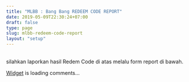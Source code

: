 ```yaml
---
title: "MLBB : Bang Bang REDEEM CODE REPORT"
date: 2019-05-09T22:30:24+07:00
draft: false
type: page
slug: mlbb-redeem-code-report
layout: "setup"
---
```



<script>
	$.fn.GetParamURL = function(name){
    var results = new RegExp('[\?&]' + name + '=([^&#]*)').exec(window.location.href);
    if (results==null) {
       return null;
    }
    return decodeURI(results[1]) || 0;
}

var CodeNo  = $().GetParamURL('CodeNo');
var RedeemCode  = $().GetParamURL('RedeemCode');

</script>

<script>
//var cidLower = cid.toLowerCase();
document.write('<b>Code NO : ' + CodeNo + '</b><br/>'); 
document.write('<b>Reedem Code : ' + RedeemCode + '</b>');
//alert(cid);
</script>

<br/>silahkan laporkan hasil Redem Code di atas melalu form report di bawah.<br/> 

<!-- begin wwww.htmlcommentbox.com -->
 <div id="HCB_comment_box"><a href="http://www.htmlcommentbox.com">Widget</a> is loading comments...</div>
 <link rel="stylesheet" type="text/css" href="https://www.htmlcommentbox.com/static/skins/bootstrap/twitter-bootstrap.css?v=0" />
 <script type="text/javascript" id="hcb"> /*<!--*/ if(!window.hcb_user){hcb_user={};} (function(){var s=document.createElement("script"), l=hcb_user.PAGE || (""+window.location).replace(/'/g,"%27"), h="https://www.htmlcommentbox.com";s.setAttribute("type","text/javascript");s.setAttribute("src", h+"/jread?page="+encodeURIComponent(l).replace("+","%2B")+"&mod=%241%24wq1rdBcg%24KUmALXNJlCS0ketjbXnnr."+"&opts=16862&num=10&ts=1612235983645");if (typeof s!="undefined") document.getElementsByTagName("head")[0].appendChild(s);})(); /*-->*/ </script>
<!-- end www.htmlcommentbox.com -->